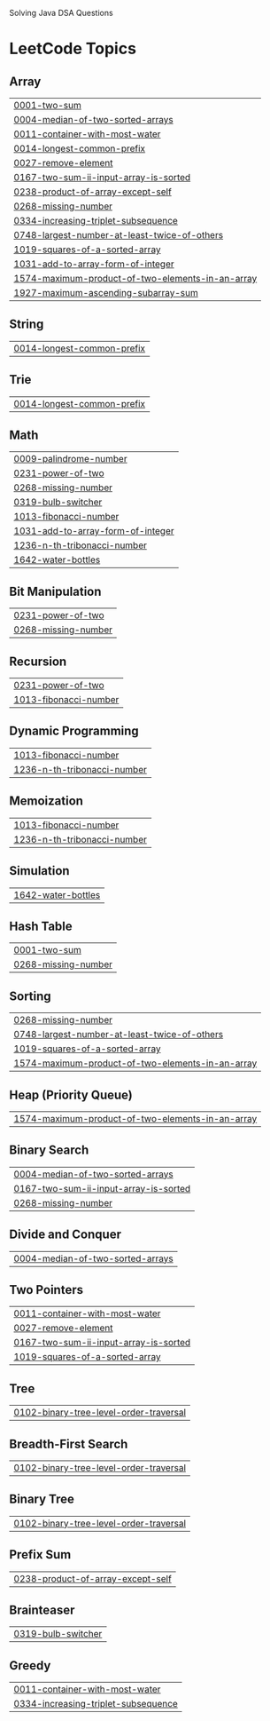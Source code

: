 Solving Java DSA Questions

<!---LeetCode Topics Start-->
# LeetCode Topics
## Array
|  |
| ------- |
| [0001-two-sum](https://github.com/TusharK-09/LEET-CODE-JAVA-JULY25/tree/master/0001-two-sum) |
| [0004-median-of-two-sorted-arrays](https://github.com/TusharK-09/LEET-CODE-JAVA-JULY25/tree/master/0004-median-of-two-sorted-arrays) |
| [0011-container-with-most-water](https://github.com/TusharK-09/LEET-CODE-JAVA-JULY25/tree/master/0011-container-with-most-water) |
| [0014-longest-common-prefix](https://github.com/TusharK-09/LEET-CODE-JAVA-JULY25/tree/master/0014-longest-common-prefix) |
| [0027-remove-element](https://github.com/TusharK-09/LEET-CODE-JAVA-JULY25/tree/master/0027-remove-element) |
| [0167-two-sum-ii-input-array-is-sorted](https://github.com/TusharK-09/LEET-CODE-JAVA-JULY25/tree/master/0167-two-sum-ii-input-array-is-sorted) |
| [0238-product-of-array-except-self](https://github.com/TusharK-09/LEET-CODE-JAVA-JULY25/tree/master/0238-product-of-array-except-self) |
| [0268-missing-number](https://github.com/TusharK-09/LEET-CODE-JAVA-JULY25/tree/master/0268-missing-number) |
| [0334-increasing-triplet-subsequence](https://github.com/TusharK-09/LEET-CODE-JAVA-JULY25/tree/master/0334-increasing-triplet-subsequence) |
| [0748-largest-number-at-least-twice-of-others](https://github.com/TusharK-09/LEET-CODE-JAVA-JULY25/tree/master/0748-largest-number-at-least-twice-of-others) |
| [1019-squares-of-a-sorted-array](https://github.com/TusharK-09/LEET-CODE-JAVA-JULY25/tree/master/1019-squares-of-a-sorted-array) |
| [1031-add-to-array-form-of-integer](https://github.com/TusharK-09/LEET-CODE-JAVA-JULY25/tree/master/1031-add-to-array-form-of-integer) |
| [1574-maximum-product-of-two-elements-in-an-array](https://github.com/TusharK-09/LEET-CODE-JAVA-JULY25/tree/master/1574-maximum-product-of-two-elements-in-an-array) |
| [1927-maximum-ascending-subarray-sum](https://github.com/TusharK-09/LEET-CODE-JAVA-JULY25/tree/master/1927-maximum-ascending-subarray-sum) |
## String
|  |
| ------- |
| [0014-longest-common-prefix](https://github.com/TusharK-09/LEET-CODE-JAVA-JULY25/tree/master/0014-longest-common-prefix) |
## Trie
|  |
| ------- |
| [0014-longest-common-prefix](https://github.com/TusharK-09/LEET-CODE-JAVA-JULY25/tree/master/0014-longest-common-prefix) |
## Math
|  |
| ------- |
| [0009-palindrome-number](https://github.com/TusharK-09/LEET-CODE-JAVA-JULY25/tree/master/0009-palindrome-number) |
| [0231-power-of-two](https://github.com/TusharK-09/LEET-CODE-JAVA-JULY25/tree/master/0231-power-of-two) |
| [0268-missing-number](https://github.com/TusharK-09/LEET-CODE-JAVA-JULY25/tree/master/0268-missing-number) |
| [0319-bulb-switcher](https://github.com/TusharK-09/LEET-CODE-JAVA-JULY25/tree/master/0319-bulb-switcher) |
| [1013-fibonacci-number](https://github.com/TusharK-09/LEET-CODE-JAVA-JULY25/tree/master/1013-fibonacci-number) |
| [1031-add-to-array-form-of-integer](https://github.com/TusharK-09/LEET-CODE-JAVA-JULY25/tree/master/1031-add-to-array-form-of-integer) |
| [1236-n-th-tribonacci-number](https://github.com/TusharK-09/LEET-CODE-JAVA-JULY25/tree/master/1236-n-th-tribonacci-number) |
| [1642-water-bottles](https://github.com/TusharK-09/LEET-CODE-JAVA-JULY25/tree/master/1642-water-bottles) |
## Bit Manipulation
|  |
| ------- |
| [0231-power-of-two](https://github.com/TusharK-09/LEET-CODE-JAVA-JULY25/tree/master/0231-power-of-two) |
| [0268-missing-number](https://github.com/TusharK-09/LEET-CODE-JAVA-JULY25/tree/master/0268-missing-number) |
## Recursion
|  |
| ------- |
| [0231-power-of-two](https://github.com/TusharK-09/LEET-CODE-JAVA-JULY25/tree/master/0231-power-of-two) |
| [1013-fibonacci-number](https://github.com/TusharK-09/LEET-CODE-JAVA-JULY25/tree/master/1013-fibonacci-number) |
## Dynamic Programming
|  |
| ------- |
| [1013-fibonacci-number](https://github.com/TusharK-09/LEET-CODE-JAVA-JULY25/tree/master/1013-fibonacci-number) |
| [1236-n-th-tribonacci-number](https://github.com/TusharK-09/LEET-CODE-JAVA-JULY25/tree/master/1236-n-th-tribonacci-number) |
## Memoization
|  |
| ------- |
| [1013-fibonacci-number](https://github.com/TusharK-09/LEET-CODE-JAVA-JULY25/tree/master/1013-fibonacci-number) |
| [1236-n-th-tribonacci-number](https://github.com/TusharK-09/LEET-CODE-JAVA-JULY25/tree/master/1236-n-th-tribonacci-number) |
## Simulation
|  |
| ------- |
| [1642-water-bottles](https://github.com/TusharK-09/LEET-CODE-JAVA-JULY25/tree/master/1642-water-bottles) |
## Hash Table
|  |
| ------- |
| [0001-two-sum](https://github.com/TusharK-09/LEET-CODE-JAVA-JULY25/tree/master/0001-two-sum) |
| [0268-missing-number](https://github.com/TusharK-09/LEET-CODE-JAVA-JULY25/tree/master/0268-missing-number) |
## Sorting
|  |
| ------- |
| [0268-missing-number](https://github.com/TusharK-09/LEET-CODE-JAVA-JULY25/tree/master/0268-missing-number) |
| [0748-largest-number-at-least-twice-of-others](https://github.com/TusharK-09/LEET-CODE-JAVA-JULY25/tree/master/0748-largest-number-at-least-twice-of-others) |
| [1019-squares-of-a-sorted-array](https://github.com/TusharK-09/LEET-CODE-JAVA-JULY25/tree/master/1019-squares-of-a-sorted-array) |
| [1574-maximum-product-of-two-elements-in-an-array](https://github.com/TusharK-09/LEET-CODE-JAVA-JULY25/tree/master/1574-maximum-product-of-two-elements-in-an-array) |
## Heap (Priority Queue)
|  |
| ------- |
| [1574-maximum-product-of-two-elements-in-an-array](https://github.com/TusharK-09/LEET-CODE-JAVA-JULY25/tree/master/1574-maximum-product-of-two-elements-in-an-array) |
## Binary Search
|  |
| ------- |
| [0004-median-of-two-sorted-arrays](https://github.com/TusharK-09/LEET-CODE-JAVA-JULY25/tree/master/0004-median-of-two-sorted-arrays) |
| [0167-two-sum-ii-input-array-is-sorted](https://github.com/TusharK-09/LEET-CODE-JAVA-JULY25/tree/master/0167-two-sum-ii-input-array-is-sorted) |
| [0268-missing-number](https://github.com/TusharK-09/LEET-CODE-JAVA-JULY25/tree/master/0268-missing-number) |
## Divide and Conquer
|  |
| ------- |
| [0004-median-of-two-sorted-arrays](https://github.com/TusharK-09/LEET-CODE-JAVA-JULY25/tree/master/0004-median-of-two-sorted-arrays) |
## Two Pointers
|  |
| ------- |
| [0011-container-with-most-water](https://github.com/TusharK-09/LEET-CODE-JAVA-JULY25/tree/master/0011-container-with-most-water) |
| [0027-remove-element](https://github.com/TusharK-09/LEET-CODE-JAVA-JULY25/tree/master/0027-remove-element) |
| [0167-two-sum-ii-input-array-is-sorted](https://github.com/TusharK-09/LEET-CODE-JAVA-JULY25/tree/master/0167-two-sum-ii-input-array-is-sorted) |
| [1019-squares-of-a-sorted-array](https://github.com/TusharK-09/LEET-CODE-JAVA-JULY25/tree/master/1019-squares-of-a-sorted-array) |
## Tree
|  |
| ------- |
| [0102-binary-tree-level-order-traversal](https://github.com/TusharK-09/LEET-CODE-JAVA-JULY25/tree/master/0102-binary-tree-level-order-traversal) |
## Breadth-First Search
|  |
| ------- |
| [0102-binary-tree-level-order-traversal](https://github.com/TusharK-09/LEET-CODE-JAVA-JULY25/tree/master/0102-binary-tree-level-order-traversal) |
## Binary Tree
|  |
| ------- |
| [0102-binary-tree-level-order-traversal](https://github.com/TusharK-09/LEET-CODE-JAVA-JULY25/tree/master/0102-binary-tree-level-order-traversal) |
## Prefix Sum
|  |
| ------- |
| [0238-product-of-array-except-self](https://github.com/TusharK-09/LEET-CODE-JAVA-JULY25/tree/master/0238-product-of-array-except-self) |
## Brainteaser
|  |
| ------- |
| [0319-bulb-switcher](https://github.com/TusharK-09/LEET-CODE-JAVA-JULY25/tree/master/0319-bulb-switcher) |
## Greedy
|  |
| ------- |
| [0011-container-with-most-water](https://github.com/TusharK-09/LEET-CODE-JAVA-JULY25/tree/master/0011-container-with-most-water) |
| [0334-increasing-triplet-subsequence](https://github.com/TusharK-09/LEET-CODE-JAVA-JULY25/tree/master/0334-increasing-triplet-subsequence) |
<!---LeetCode Topics End-->
